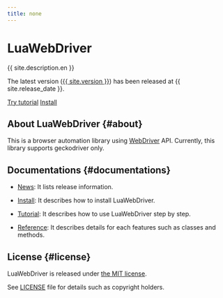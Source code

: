 ```yaml
---
title: none
---
```


<div class="jumbotron">
  <h1>LuaWebDriver</h1>
  <p>{{ site.description.en }}</p>
  <p>The latest version
     (<a href="news/#version-{{ site.version | replace:".", "-" }}">{{ site.version }}</a>)
     has been released at {{ site.release_date }}.
  </p>
  <p>
    <a href="tutorial/"
       class="btn btn-primary btn-lg"
       role="button">Try tutorial</a>
    <a href="install/"
       class="btn btn-primary btn-lg"
       role="button">Install</a>
  </p>
</div>

## About LuaWebDriver {#about}

This is a browser automation library using [WebDriver][webdriver] API. Currently, this library supports geckodriver only.

## Documentations {#documentations}

  * [News][news]: It lists release information.

  * [Install][install]: It describes how to install LuaWebDriver.

  * [Tutorial][tutorial]: It describes how to use LuaWebDriver step by step.

  * [Reference][reference]: It describes details for each features such as classes and methods.

## License {#license}

LuaWebDriver is released under [the MIT license][mit-license].

See [LICENSE][license] file for details such as copyright holders.

[webdriver]:http://xmlsoft.org/

[news]:news/

[install]:install/

[tutorial]:tutorial/

[reference]:reference/

[mit-license]:https://opensource.org/licenses/mit

[license]:https://gitlab.com/clear-code/lua-web-driver/blob/master/LICENSE
